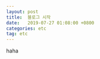 ```yaml
---
layout: post
title:  블로그 시작
date:   2019-07-27 01:08:00 +0800
categories: etc
tag: etc
---
```


haha
